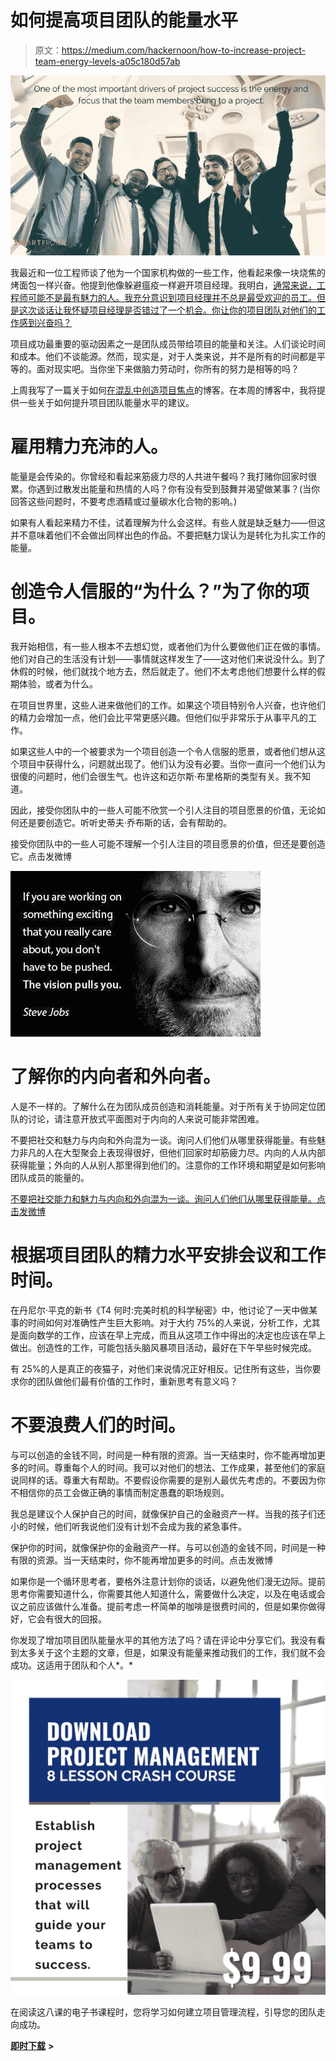 # 如何提高项目团队的能量水平

> 原文：<https://medium.com/hackernoon/how-to-increase-project-team-energy-levels-a05c180d57ab>

![](img/e00cc7bb5abd693fa98ca529e29b648e.png)

我最近和一位工程师谈了他为一个国家机构做的一些工作，他看起来像一块烧焦的烤面包一样兴奋。他提到他像躲避瘟疫一样避开项目经理。我明白，[通常来说，工程师可能不是最有魅力的人。我充分意识到项目经理并不总是最受欢迎的员工。但是这次谈话让我怀疑项目经理是否错过了一个机会。你让你的项目团队对他们的工作感到兴奋吗？](https://hackernoon.com/tagged/sterotypically)

项目成功最重要的驱动因素之一是团队成员带给项目的能量和关注。人们谈论时间和成本。他们不谈能源。然而，现实是，对于人类来说，并不是所有的时间都是平等的。面对现实吧。当你坐下来做脑力劳动时，你所有的努力是相等的吗？

上周我写了一篇关于如何[在混乱中创造项目焦点](http://www.smartprojex.com/creating-project-focus/)的博客。在本周的博客中，我将提供一些关于如何提升项目团队能量水平的建议。

# 雇用精力充沛的人。

能量是会传染的。你曾经和看起来筋疲力尽的人共进午餐吗？我打赌你回家时很累。你遇到过散发出能量和热情的人吗？你有没有受到鼓舞并渴望做某事？(当你回答这些问题时，不要考虑酒精或过量碳水化合物的影响。)

如果有人看起来精力不佳，试着理解为什么会这样。有些人就是缺乏魅力——但这并不意味着他们不会做出同样出色的作品。不要把魅力误认为是转化为扎实工作的能量。

# 创造令人信服的“为什么？”为了你的项目。

我开始相信，有一些人根本不去想幻觉，或者他们为什么要做他们正在做的事情。他们对自己的生活没有计划——事情就这样发生了——这对他们来说没什么。到了休假的时候，他们就找个地方去，然后就走了。他们不太考虑他们想要什么样的假期体验，或者为什么。

在项目世界里，这些人进来做他们的工作。如果这个项目特别令人兴奋，也许他们的精力会增加一点，他们会比平常更感兴趣。但他们似乎非常乐于从事平凡的工作。

如果这些人中的一个被要求为一个项目创造一个令人信服的愿景，或者他们想从这个项目中获得什么，问题就出现了。他们认为没有必要。当你一直问一个他们认为很傻的问题时，他们会很生气。也许这和迈尔斯·布里格斯的类型有关。我不知道。

因此，接受你团队中的一些人可能不欣赏一个引人注目的项目愿景的价值，无论如何还是要创造它。听听史蒂夫·乔布斯的话，会有帮助的。

接受你团队中的一些人可能不理解一个引人注目的项目愿景的价值，但还是要创造它。点击发微博

![](img/ddf929c771a12b0e50c65932da486371.png)

# 了解你的内向者和外向者。

人是不一样的。了解什么在为团队成员创造和消耗能量。对于所有关于协同定位团队的讨论，请注意开放式平面图对于内向的人来说可能非常困难。

不要把社交和魅力与内向和外向混为一谈。询问人们他们从哪里获得能量。有些魅力非凡的人在大型聚会上表现得很好，但他们回家时却筋疲力尽。内向的人从内部获得能量；外向的人从别人那里得到他们的。注意你的工作环境和期望是如何影响团队成员的能量的。

[不要把社交能力和魅力与内向和外向混为一谈。询问人们他们从哪里获得能量。点击发微博](https://twitter.com/intent/tweet?url=http://www.smartprojex.com/?p=3068&text=Don%27t%20confuse%20sociability%20and%20charisma%20with%20introversion%20and%20extroversion.%20Ask%20people%20where%20they%20get%20their%20energy.&via=smartprojex&related=smartprojex)

# 根据项目团队的精力水平安排会议和工作时间。

在丹尼尔·平克的新书《T4 何时:完美时机的科学秘密》中，他讨论了一天中做某事的时间如何对准确性产生巨大影响。对于大约 75%的人来说，分析工作，尤其是面向数学的工作，应该在早上完成，而且从这项工作中得出的决定也应该在早上做出。创造性的工作，可能包括头脑风暴项目活动，最好在下午早些时候完成。

有 25%的人是真正的夜猫子，对他们来说情况正好相反。记住所有这些，当你要求你的团队做他们最有价值的工作时，重新思考有意义吗？

# 不要浪费人们的时间。

与可以创造的金钱不同，时间是一种有限的资源。当一天结束时，你不能再增加更多的时间。尊重每个人的时间。我可以对他们的想法、工作成果，甚至他们的家庭说同样的话。尊重大有帮助。不要假设你需要的是别人最优先考虑的。不要因为你不相信你的员工会做正确的事情而制定愚蠢的职场规则。

我总是建议个人保护自己的时间，就像保护自己的金融资产一样。当我的孩子们还小的时候，他们听我说他们没有计划不会成为我的紧急事件。

保护你的时间，就像保护你的金融资产一样。与可以创造的金钱不同，时间是一种有限的资源。当一天结束时，你不能再增加更多的时间。点击发微博

如果你是一个循环思考者，要格外注意计划你的谈话，以避免他们漫无边际。提前思考你需要知道什么，你需要其他人知道什么，需要做什么决定，以及在电话或会议之前应该做什么准备。提前考虑一杯简单的咖啡是很费时间的，但是如果你做得好，它会有很大的回报。

你发现了增加项目团队能量水平的其他方法了吗？请在评论中分享它们。我没有看到太多关于这个主题的文章，但是，如果没有能量来推动我们的工作，我们就不会成功。这适用于团队和个人*。*

![](img/072219151f5a4f0c098842b0f8056d86.png)

在阅读这八课的电子书课程时，您将学习如何建立项目管理流程，引导您的团队走向成功。

[**即时下载**](https://smartprojex.com/cart/?add-to-cart=5555) **>**